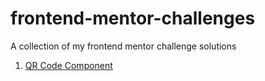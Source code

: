 # frontend-mentor-challenges
 A collection of my frontend mentor challenge solutions

1. [QR Code Component](https://www.frontendmentor.io/solutions/qr-code-component-YsmjpYBXV)
